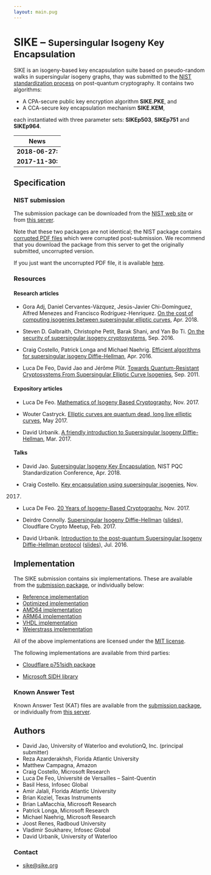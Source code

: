 ```yaml
---
layout: main.pug
---
```


# SIKE – <small>Supersingular Isogeny Key Encapsulation</small>

SIKE is an isogeny-based key encapsulation suite based on pseudo-random
walks in supersingular isogeny graphs, thay was submitted to the [NIST
standardization
process](https://csrc.nist.gov/Projects/Post-Quantum-Cryptography) on
post-quantum cryptography. It contains two algorithms: 

- A CPA-secure public key encryption algorithm **SIKE.PKE**, and
- A CCA-secure key encapsulation mechanism **SIKE.KEM**,

each instantiated with three parameter sets: **SIKEp503**,
**SIKEp751** and **SIKEp964**.

| News |
|-|
| **2018-06-27:** | List of [errata](errata.html) for the SIKE specification is now available.
| **2017-11-30:** | SIKE proposal submitted to [NIST PQC process](https://csrc.nist.gov/Projects/Post-Quantum-Cryptography).

## Specification

### NIST submission

The submission package can be downloaded from the [NIST web
site](https://csrc.nist.gov/projects/post-quantum-cryptography/round-1-submissions)
or from [this server](files/SIKE.zip).

Note that these two packages are not identical; the NIST package
contains [corrupted PDF
files](https://groups.google.com/a/list.nist.gov/forum/#!topic/pqc-forum/FB_H0WkXU_M)
which were corrupted post-submission.  We recommend that you download
the package from this server to get the originally submitted,
uncorrupted version.

If you just want the uncorrupted PDF file, it is available
[here](files/SIDH-spec.pdf).

### Resources

#### Research articles

- Gora Adj, Daniel Cervantes-Vázquez, Jesús-Javier Chi-Domínguez, Alfred
  Menezes and Francisco Rodríguez-Henríquez. [On the cost of computing
isogenies between supersingular elliptic
curves](https://eprint.iacr.org/2018/313), Apr. 2018.

- Steven D. Galbraith, Christophe Petit, Barak Shani, and Yan Bo Ti.
  [On the security of supersingular isogeny
cryptosystems](https://eprint.iacr.org/2016/859), Sep. 2016.

- Craig Costello, Patrick Longa and Michael Naehrig. [Efficient
  algorithms for supersingular isogeny
  Diffie-Hellman](https://eprint.iacr.org/2016/413), Apr. 2016.

- Luca De Feo, David Jao and Jérôme Plût. [Towards Quantum-Resistant
  Cryptosystems From Supersingular Elliptic Curve
Isogenies](https://eprint.iacr.org/2011/506), Sep. 2011.

#### Expository articles

- Luca De Feo. [Mathematics of Isogeny Based
  Cryptography](https://arxiv.org/abs/1711.04062), Nov. 2017.

- Wouter Castryck. [Elliptic curves are quantum dead, long live elliptic
  curves](https://www.esat.kuleuven.be/cosic/elliptic-curves-are-quantum-dead-long-live-elliptic-curves/),
May 2017.


- David Urbanik. [A friendly introduction to Supersingular Isogeny
  Diffie-Hellman](https://csclub.uwaterloo.ca/~dburbani/work/friendlysidh.pdf),
Mar. 2017.

#### Talks

- David Jao. [Supersingular Isogeny Key Encapsulation](files/SIKE.pdf),
  NIST PQC Standardization Conference, Apr. 2018.

- Craig Costello. [Key encapsulation using supersingular
  isogenies](https://ecc2017.cs.ru.nl/slides/ecc2017-costello.pdf), Nov.
2017.

- Luca De Feo. [20 Years of Isogeny-Based
  Cryptography](http://defeo.lu/docet/assets/slides/2017-11-14-ecc.pdf),
Nov. 2017.

- Deirdre Connolly. [Supersingular Isogeny
  Diffie-Hellman](https://www.youtube.com/watch?v=ctP24WKusX0)
([slides](https://dconnolly.github.io/talks/cloudflare-crypto-meetup-feb-2017/Crypto%20Meetup%20Feb%202017.pdf)),
Cloudflare Crypto Meetup, Feb. 2017.

- David Urbanik. [Introduction to the post-quantum Supersingular Isogeny
  Diffie-Hellman protocol](https://www.youtube.com/watch?v=PW5Vsu57o9I)
([slides](https://csclub.uwaterloo.ca/~dburbani/work/sidh_talk_july_2016.pdf)),
Jul. 2016.

## Implementation

The SIKE submission contains six implementations. These are available
from the [submission package](files/SIKE.zip), or individually below:

- [Reference implementation](files/reference.zip)
- [Optimized implementation](files/optimized.zip)
- [AMD64 implementation](files/x64.zip)
- [ARM64 implementation](files/arm64.zip)
- [VHDL implementation](files/vhdl.zip)
- [Weierstrass implementation](files/weierstrass.zip)

All of the above implementations are licensed under the [MIT
license](files/License.txt).

The following implementations are available from third parties:

- [Cloudflare p751sidh package](https://github.com/cloudflare/p751sidh)

- [Microsoft SIDH library](https://github.com/Microsoft/PQCrypto-SIDH)

### Known Answer Test

Known Answer Test (KAT) files are available from the [submission
package](files/SIKE.zip), or individually from [this
server](files/KAT/).

## Authors

- David Jao, University of Waterloo and evolutionQ, Inc. (principal submitter)
- Reza Azarderakhsh, Florida Atlantic University
- Matthew Campagna, Amazon
- Craig Costello, Microsoft Research
- Luca De Feo, Université de Versailles – Saint-Quentin
- Basil Hess, Infosec Global
- Amir Jalali, Florida Atlantic University
- Brian Koziel, Texas Instruments
- Brian LaMacchia, Microsoft Research
- Patrick Longa, Microsoft Research
- Michael Naehrig, Microsoft Research
- Joost Renes, Radboud University
- Vladimir Soukharev, Infosec Global
- David Urbanik, University of Waterloo

### Contact

- [sike@sike.org](mailto:sike@sike.org)
